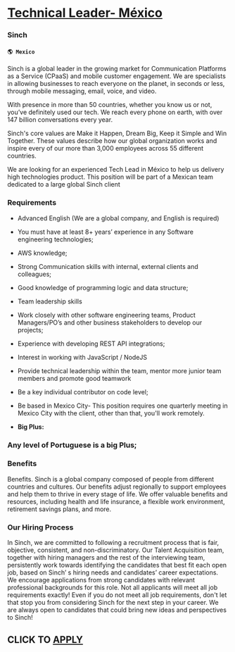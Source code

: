 # [Technical Leader- México](https://www.remotewlb.com/apply/technical-leader-mexico-50370)  
### Sinch  
#### `🌎 Mexico`  

Sinch is a global leader in the growing market for Communication Platforms as a Service (CPaaS) and mobile customer engagement. We are specialists in allowing businesses to reach everyone on the planet, in seconds or less, through mobile messaging, email, voice, and video.

With presence in more than 50 countries, whether you know us or not, you’ve definitely used our tech. We reach every phone on earth, with over 147 billion conversations every year.

Sinch's core values are Make it Happen, Dream Big, Keep it Simple and Win Together. These values describe how our global organization works and inspire every of our more than 3,000 employees across 55 different countries.

We are looking for an experienced Tech Lead in México to help us delivery high technologies product. This position will be part of a Mexican team dedicated to a large global Sinch client

### Requirements

  * Advanced English (We are a global company, and English is required)
  * You must have at least 8+ years’ experience in any Software engineering technologies;
  * AWS knowledge;
  * Strong Communication skills with internal, external clients and colleagues;
  * Good knowledge of programming logic and data structure;
  * Team leadership skills
  * Work closely with other software engineering teams, Product Managers/PO’s and other business stakeholders to develop our projects;
  * Experience with developing REST API integrations;
  * Interest in working with JavaScript / NodeJS
  * Provide technical leadership within the team, mentor more junior team members and promote good teamwork
  * Be a key individual contributor on code level;
  * Be based in Mexico City- This position requires one quarterly meeting in Mexico City with the client, other than that, you'll work remotely.

  * **Big Plus:**

### Any level of Portuguese is a big Plus;

### Benefits

Benefits. Sinch is a global company composed of people from different countries and cultures. Our benefits adjust regionally to support employees and help them to thrive in every stage of life. We offer valuable benefits and resources, including health and life insurance, a flexible work environment, retirement savings plans, and more.

### Our Hiring Process

In Sinch, we are committed to following a recruitment process that is fair, objective, consistent, and non-discriminatory. Our Talent Acquisition team, together with hiring managers and the rest of the interviewing team, persistently work towards identifying the candidates that best fit each open job, based on Sinch’ s hiring needs and candidates’ career expectations. We encourage applications from strong candidates with relevant professional backgrounds for this role. Not all applicants will meet all job requirements exactly! Even if you do not meet all job requirements, don't let that stop you from considering Sinch for the next step in your career. We are always open to candidates that could bring new ideas and perspectives to Sinch!

  
## CLICK TO [APPLY](https://www.remotewlb.com/apply/technical-leader-mexico-50370)


